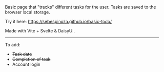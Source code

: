 Basic page that "tracks" different tasks for the user.
Tasks are saved to the browser local storage.

Try it here: https://sebespinoza.github.io/basic-todo/

Made with Vite + Svelte & DaisyUI.


------------------
To add:
* ~~Task date~~
* ~~Completion of task~~
* Account login

